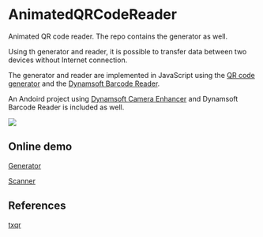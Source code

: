 # AnimatedQRCodeReader

Animated QR code reader. The repo contains the generator as well.

Using th generator and reader, it is possible to transfer data between two devices without Internet connection.

The generator and reader are implemented in JavaScript using the [QR code generator](https://github.com/kazuhikoarase/qrcode-generator/) and the [Dynamsoft Barcode Reader](https://www.dynamsoft.com/barcode-reader/overview/).

An Andoird project using [Dynamsoft Camera Enhancer](https://www.dynamsoft.com/camera-enhancer/docs/introduction/) and Dynamsoft Barcode Reader is included as well.

![](https://github.com/xulihang/AnimatedQRCodeReader/releases/download/builds/video.gif)

## Online demo

[Generator](https://blog.xulihang.me/AnimatedQRCodeReader/generator/generator.html)

[Scanner](https://blog.xulihang.me/AnimatedQRCodeReader/reader/scanner.html)

## References

[txqr](https://github.com/divan/txqr/)
